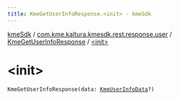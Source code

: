 ```yaml
---
title: KmeGetUserInfoResponse.<init> - kmeSdk
---
```


[kmeSdk](../../index.html) / [com.kme.kaltura.kmesdk.rest.response.user](../index.html) / [KmeGetUserInfoResponse](index.html) / [&lt;init&gt;](./-init-.html)

# &lt;init&gt;

`KmeGetUserInfoResponse(data: `[`KmeUserInfoData`](../-kme-user-info-data/index.html)`?)`